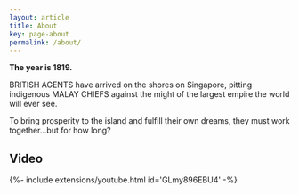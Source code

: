 ```yaml
---
layout: article
title: About
key: page-about
permalink: /about/
---
```


**The year is 1819.**

BRITISH AGENTS have arrived on the shores on Singapore, pitting indigenous MALAY CHIEFS against the might of the largest empire the world will ever see.

To bring prosperity to the island and fulfill their own dreams, they must work together...but for how long?

## Video

<div>{%- include extensions/youtube.html id='GLmy896EBU4' -%}</div>
